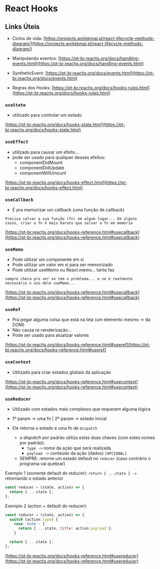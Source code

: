 # React Hooks

## Links Úteis

- Ciclos de vida: [https://projects.wojtekmaj.pl/react-lifecycle-methods-diagram/](https://projects.wojtekmaj.pl/react-lifecycle-methods-diagram/)

- Manipulando eventos: [https://pt-br.reactjs.org/docs/handling-events.html](https://pt-br.reactjs.org/docs/handling-events.html)

- SyntheticEvent: [https://pt-br.reactjs.org/docs/events.html](https://pt-br.reactjs.org/docs/events.html)

- Regras dos Hooks: [https://pt-br.reactjs.org/docs/hooks-rules.html](https://pt-br.reactjs.org/docs/hooks-rules.html)

### `useState`

- utilizado para controlar um estado

[https://pt-br.reactjs.org/docs/hooks-state.html](https://pt-br.reactjs.org/docs/hooks-state.html)

### `useEffect`

- utilizado para causar um efeito...
- pode ser usado para qualquer desses efeitos:
  - componentDidMount
  - componentDidUpdate
  - componentWillUmount

[https://pt-br.reactjs.org/docs/hooks-effect.html](https://pt-br.reactjs.org/docs/hooks-effect.html)

### `useCallback`

- É pra memorizar um callback (uma função de callback)

<code>Precisa salvar a sua função (fn) em algum lugar...
Em alguns casos, criar a fn é mais barato que salvar a fn em memória</code>

[https://pt-br.reactjs.org/docs/hooks-reference.html#usecallback](https://pt-br.reactjs.org/docs/hooks-reference.html#usecallback)

### `useMemo`

- Pode utilizar um componente em si
- Pode utilizar um valor em si para ser memorizado
- Pode utilizar useMemo ou React.memo... tanto faz

<code>sempre checa pra ver se tem o problema...
e se é realmente necessário o uso dele useMemo...</code>

[https://pt-br.reactjs.org/docs/hooks-reference.html#usecallback](https://pt-br.reactjs.org/docs/hooks-reference.html#usecallback)

### `useRef`

- Pra pegar alguma coisa que está na tela (um elemento mesmo -> da DOM)
- Não causa re-renderização...
- Pode ser usado para atualizar valores

[https://pt-br.reactjs.org/docs/hooks-reference.html#useref](https://pt-br.reactjs.org/docs/hooks-reference.html#useref)

### `useContext`

- Utilizado para criar estados globais da aplicação

[https://pt-br.reactjs.org/docs/hooks-reference.html#usecontext](https://pt-br.reactjs.org/docs/hooks-reference.html#usecontext)

### `useReducer`

- Utilizado com estados mais complexos que requerem alguma lógica
- 1º param -> uma fn | 2º param -> estado inicial
- Ele retorna o estado e uma fn de `dispatch`

  - o <i>dispatch</i> por padrão utiliza estas duas chaves (com estes nomes por padrão):
    - `type ->` nome da ação que será realizada
    - `payload ->` conteúdo da ação (dados) `[OPCIONAL]`
  - SEMPRE: retorne um estado default no `reducer` (caso contrário o programa vai quebrar)

Exemplo 1 (somente default do reducer): `return { ...state } ->` retornando o estado anterior

```js
const reducer = (state, action) => {
  return { ...state };
};
```

Exemplo 2 (action + default do reducer):

```js
const reducer = (state, action) => {
  switch (action.type) {
    case 'muda': {
      return { ...state, title: action.payload };
    }

  return { ...state };
};
```

[https://pt-br.reactjs.org/docs/hooks-reference.html#usereducer](https://pt-br.reactjs.org/docs/hooks-reference.html#usereducer)
